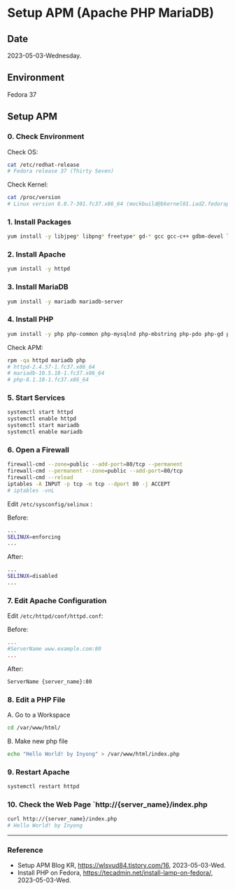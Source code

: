 # Setup APM (Apache PHP MariaDB)

## Date

2023-05-03-Wednesday.

## Environment

Fedora 37

## Setup APM

### 0. Check Environment

Check OS:

```Bash
cat /etc/redhat-release
# Fedora release 37 (Thirty Seven)
```

Check Kernel:

```Bash
cat /proc/version
# Linux version 6.0.7-301.fc37.x86_64 (mockbuild@bkernel01.iad2.fedoraproject.org) (gcc (GCC) 12.2.1 20220819 (Red Hat 12.2.1-2), GNU ld version 2.38-24.fc37) #1 SMP PREEMPT_DYNAMIC Fri Nov 4 18:35:48 UTC 2022
```

### 1. Install Packages

```Bash
yum install -y libjpeg* libpng* freetype* gd-* gcc gcc-c++ gdbm-devel libtermcap-devel
```

### 2. Install Apache

```Bash
yum install -y httpd
```

### 3. Install MariaDB

```Bash
yum install -y mariadb mariadb-server
```

### 4. Install PHP

```Bash
yum install -y php php-common php-mysqlnd php-mbstring php-pdo php-gd php-xml php-json
```

Check APM:

```Bash
rpm -qa httpd mariadb php
# httpd-2.4.57-1.fc37.x86_64
# mariadb-10.5.18-1.fc37.x86_64
# php-8.1.18-1.fc37.x86_64
```

### 5. Start Services

```Bash
systemctl start httpd
systemctl enable httpd
systemctl start mariadb
systemctl enable mariadb
```

### 6. Open a Firewall

```Bash
firewall-cmd --zone=public --add-port=80/tcp --permanent
firewall-cmd --permanent --zone=public --add-port=80/tcp
firewall-cmd --reload
iptables -A INPUT -p tcp -m tcp --dport 80 -j ACCEPT
# iptables -vnL
```

Edit `/etc/sysconfig/selinux` :

Before:

```Bash
...
SELINUX=enforcing
...
```

After:

```Bash
...
SELINUX=disabled
...
```

### 7. Edit Apache Configuration

Edit `/etc/httpd/conf/httpd.conf`:

Before:

```conf
...
#ServerName www.example.com:80
...
```

After:

```Bash
ServerName {server_name}:80
```

### 8. Edit a PHP File

A. Go to a Workspace

```Bash
cd /var/www/html/
```

B. Make new php file

```Bash
echo "Hello World! by Inyong" > /var/www/html/index.php
```

### 9. Restart Apache

```Bash
systemctl restart httpd
```

### 10. Check the Web Page `http://{server_name}/index.php

```Bash
curl http://{server_name}/index.php
# Hello World! by Inyong
```

---

### Reference
- Setup APM Blog KR, https://wlsvud84.tistory.com/16, 2023-05-03-Wed.
- Install PHP on Fedora, https://tecadmin.net/install-lamp-on-fedora/, 2023-05-03-Wed.
